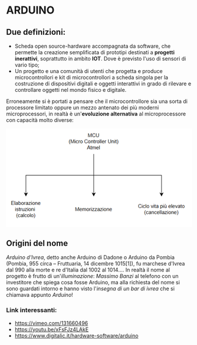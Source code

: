 # ARDUINO 
## Due definizioni:
 - Scheda open source-hardware accompagnata da software, che permette la creazione semplificata 
 di prototipi destinati a **progetti inerattivi**, soprattutto in ambito **IOT**. 
 Dove è previsto l'uso di sensori di vario tipo;
 - Un progetto e una comunità di utenti che progetta e produce microcontrollori e 
 kit di microcontrollori a scheda singola per la costruzione di dispositivi
 digitali e oggetti interattivi in grado di rilevare e controllare oggetti nel mondo fisico e 
 digitale.

 Erroneamente si è portati a pensare che il microcontrollore sia una sorta di processore limitato 
 oppure un mezzo antenato dei più moderni microprocessori, in realtà è un'**evoluzione alternativa** al 
 microprocessore con capacità molto diverse:
 <div style="text-align:center"><img src="img/schema_atmel.bmp" /></div>
 
## Origini del nome
*Arduino d'Ivrea*, detto anche Arduino di Dadone o Arduino da Pombia (Pombia, 955 circa – Fruttuaria, 14 dicembre 1015[1]), fu marchese d'Ivrea dal 990 alla morte e re d'Italia dal 1002 al 1014....
In realtà il nome al progetto è frutto di un'*illuminazione*: *Massimo Banzi* al telefono con un investitore che spiega cosa fosse Arduino, ma alla richiesta del nome si sono guardati intorno e hanno visto l'*insegna di un bar di ivrea* che si chiamava appunto *Arduino*!
 ### Link interessanti:

  - https://vimeo.com/131660496
  - https://youtu.be/xFsFJz4LAkE
  - https://www.digitalic.it/hardware-software/arduino
